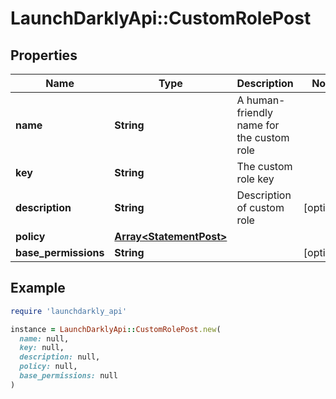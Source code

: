# LaunchDarklyApi::CustomRolePost

## Properties

| Name | Type | Description | Notes |
| ---- | ---- | ----------- | ----- |
| **name** | **String** | A human-friendly name for the custom role |  |
| **key** | **String** | The custom role key |  |
| **description** | **String** | Description of custom role | [optional] |
| **policy** | [**Array&lt;StatementPost&gt;**](StatementPost.md) |  |  |
| **base_permissions** | **String** |  | [optional] |

## Example

```ruby
require 'launchdarkly_api'

instance = LaunchDarklyApi::CustomRolePost.new(
  name: null,
  key: null,
  description: null,
  policy: null,
  base_permissions: null
)
```

